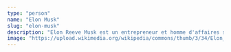 ```yaml
---
type: "person"
name: "Elon Musk"
slug: "elon-musk"
description: "Elon Reeve Musk est un entrepreneur et homme d'affaires sud-africano-américain. Il est le fondateur, PDG et ingénieur en chef de SpaceX, le fondateur de The Boring Company et le co-fondateur de Neuralink et OpenAI. Il a également été co-fondateur et PDG de Tesla, Inc., et est actuellement propriétaire et directeur technique de X Corp. (anciennement Twitter)."
image: "https://upload.wikimedia.org/wikipedia/commons/thumb/3/34/Elon_Musk_Royal_Society_%28crop2%29.jpg/220px-Elon_Musk_Royal_Society_%28crop2%29.jpg"
--- 
```

